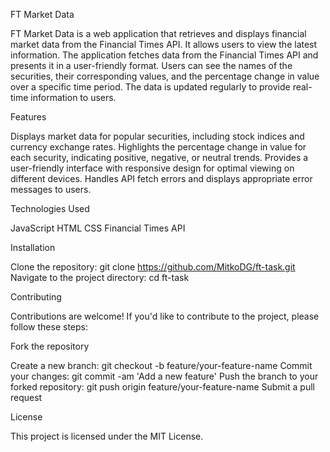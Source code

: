 FT Market Data

FT Market Data is a web application that retrieves and displays financial market data from the Financial Times API. It allows users to view the latest information.
The application fetches data from the Financial Times API and presents it in a user-friendly format. Users can see the names of the securities, their corresponding values, and the percentage change in value over a specific time period. The data is updated regularly to provide real-time information to users.

Features

Displays market data for popular securities, including stock indices and currency exchange rates.
Highlights the percentage change in value for each security, indicating positive, negative, or neutral trends.
Provides a user-friendly interface with responsive design for optimal viewing on different devices.
Handles API fetch errors and displays appropriate error messages to users.

Technologies Used

JavaScript
HTML
CSS
Financial Times API

Installation

Clone the repository: git clone https://github.com/MitkoDG/ft-task.git
Navigate to the project directory: cd ft-task

Contributing

Contributions are welcome! If you'd like to contribute to the project, please follow these steps:

Fork the repository

Create a new branch: git checkout -b feature/your-feature-name
Commit your changes: git commit -am 'Add a new feature'
Push the branch to your forked repository: git push origin feature/your-feature-name
Submit a pull request

License

This project is licensed under the MIT License.
